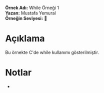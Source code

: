 **Örnek Adı:** While Örneği 1 <br>
**Yazan:** Mustafa Yemural <br>
**Örneğin Seviyesi:** :large_blue_circle: <br>
# Açıklama #
<p>Bu örnekte C'de while kullanımı gösterilmiştir.</p>

# Notlar #
- 
